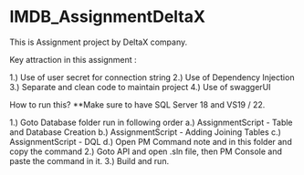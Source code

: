 # IMDB_AssignmentDeltaX
 
This is Assignment project by DeltaX company.

Key attraction in this assignment :

1.) Use of user secret for connection string
2.) Use of Dependency Injection
3.) Separate and clean code to maintain project
4.) Use of swaggerUI


How to run this?
**Make sure to have SQL Server 18 and VS19 / 22.

1.) Goto Database folder run in following order
   a.) AssignmentScript - Table and Database Creation
   b.) AssignmentScript - Adding Joining Tables
   c.) AssignmentScript - DQL
   d.) Open PM Command note and in this folder and copy the command
2.) Goto API and open .sln file, then PM Console and paste the command in it.
3.) Build and run.
